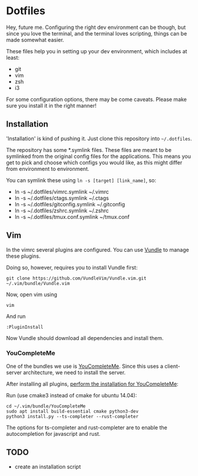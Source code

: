 # Dotfiles

Hey, future me. Configuring the right dev environment can be though,
but since you love the terminal, and the terminal loves scripting, 
things can be made somewhat easier. 

These files help you in setting up your dev environment, which includes at least:

- git
- vim
- zsh
- i3 

For some configuration options, there may be come caveats. Please make sure you install it in the right manner!

## Installation

'Installation' is kind of pushing it. Just clone this repository into `~/.dotfiles`. 

The repository has some \*.symlink files. These files are meant to be symlinked from the original config 
files for the applications. This means you get to pick and choose which configs you would like, as this
might differ from environment to environment. 

You can symlink these using `ln -s [target] [link_name]`, so:

- ln -s ~/.dotfiles/vimrc.symlink ~/.vimrc
- ln -s ~/.dotfiles/ctags.symlink ~/.ctags
- ln -s ~/.dotfiles/gitconfig.symlink ~/.gitconfig
- ln -s ~/.dotfiles/zshrc.symlink ~/.zshrc
- ln -s ~/.dotfiles/tmux.conf.symlink ~/tmux.conf


## Vim

In the vimrc several plugins are configured. You can use [Vundle](https://github.com/VundleVim/Vundle.vim) to manage these plugins. 

Doing so, however, requires you to install Vundle first: 

    git clone https://github.com/VundleVim/Vundle.vim.git ~/.vim/bundle/Vundle.vim

Now, open vim using
    
    vim 

And run 
    
    :PluginInstall


Now Vundle should download all dependencies and install them. 


### YouCompleteMe

One of the bundles we use is [YouCompleteMe](https://github.com/Valloric/YouCompleteMe). Since this uses a client-server architecture, 
we need to install the server.

After installing all plugins, [perform the installation for YouCompleteMe](https://github.com/Valloric/YouCompleteMe#linux-64-bit): 

Run (use cmake3 instead of cmake for ubuntu 14.04):

    cd ~/.vim/bundle/YouCompleteMe
    sudo apt install build-essential cmake python3-dev
    python3 install.py --ts-completer --rust-completer

The options for ts-completer and rust-completer are to enable the autocompletion for javascript and rust. 


## TODO

- create an installation script 
